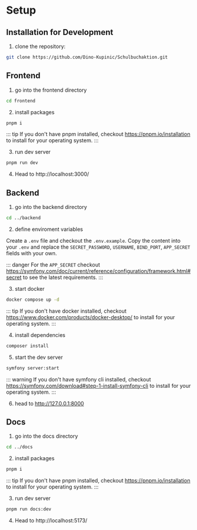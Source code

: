 # Setup

## Installation for Development

1. clone the repository:

```bash
git clone https://github.com/Dino-Kupinic/Schulbuchaktion.git
```

## Frontend

1. go into the frontend directory

```bash
cd frontend
```

2. install packages

```bash
pnpm i 
```

::: tip
If you don't have pnpm installed, checkout https://pnpm.io/installation to install for your operating system.
:::

3. run dev server

```bash
pnpm run dev
```

4. Head to http://localhost:3000/

## Backend

1. go into the backend directory

```bash
cd ../backend
```

2. define enviroment variables

Create a `.env` file and checkout the `.env.example`. Copy the content into your `.env` and replace
the `SECRET_PASSWORD`, `USERNAME`, `BIND_PORT`, `APP_SECRET`  fields with your own.

::: danger
For the `APP_SECRET` checkout https://symfony.com/doc/current/reference/configuration/framework.html#secret to see the
latest requirements.
:::

3. start docker

```bash
docker compose up -d
```

::: tip 
If you don't have docker installed, checkout https://www.docker.com/products/docker-desktop/ to install for your
operating system.
:::

4. install dependencies

```bash
composer install
```

5. start the dev server

```bash
symfony server:start
```

::: warning
If you don't have symfony cli installed, checkout https://symfony.com/download#step-1-install-symfony-cli to install
for your operating system.
:::

6. head to http://127.0.0.1:8000

## Docs

1. go into the docs directory

```bash
cd ../docs
```

2. install packages

```bash
pnpm i 
```

::: tip 
If you don't have pnpm installed, checkout https://pnpm.io/installation to install for your operating system.
:::

3. run dev server

```bash
pnpm run docs:dev
```

4. Head to http://localhost:5173/